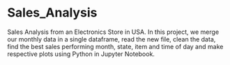 # Sales_Analysis
Sales Analysis from an Electronics Store in USA. In this project, we merge our monthly data in a single dataframe, read the new file, clean the data, find the best sales performing month, state, item and time of day and make respective plots using Python in Jupyter Notebook.
